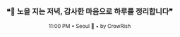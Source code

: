 <div align="center">

<br>

<h3>❝🌇 노을 지는 저녁, 감사한 마음으로 하루를 정리합니다❞</h3>

<sub>11:00 PM • Seoul 🌙 • by CrowRish</sub>

<br>

</div>